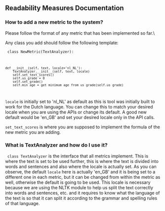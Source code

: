 ## Readability Measures Documentation

### How to add a new metric to the system?
Please follow the format of any metric that has been implemented so far.\


Any class you add should follow the following template:

<code> class NewMetric(TextAnalyzer):

    def __init__(self, text, locale='nl_NL'):
        TextAnalyzer.__init__(self, text, locale)
        self.set_text_scores()
        self.us_grade = 0
        self.set_grade()
        self.min_age = get_minimum_age_from_us_grade(self.us_grade)
</code>

<code>locale</code> is initially set to 'nl_NL' as default as this is tool was initially built to work for the Dutch
language. You can change this to match your desired locale when you are using the APIs or change its default.
A good new default would be 'en_GB' and set your desired locale only in the API calls.

<code>set_text_scores</code> is where you are supposed to implement the formula of the new metric you are adding. 

### What is TextAnalyzer and how do I use it?
<code> class TextAnalyzer</code> is the interface that all metrics implement. This is where the text is set to be used
 further, this is where the text is divided into words and sentences and also where the locale is actually set.
As you can observe, the default <code>locale</code> here is actually 'en_GB' and it is being set to a different one in
 each metric, but it can be changed from within the metric as well, otherwise the default is going to be used. This 
locale is necessary because we are using the NLTK module to help us split the text correctly into words and sentences,
 etc. and it requires to know what the language of the text is so that it can split it according to the 
grammar and spelling rules of that language.